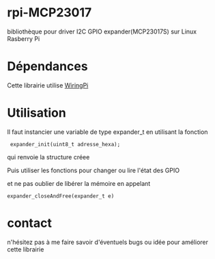 # rpi-MCP23017
bibliothèque pour driver I2C GPIO expander(MCP23017S) sur Linux Rasberry Pi

# Dépendances
Cette librairie utilise [WiringPi](https://github.com/WiringPi/WiringPi)

# Utilisation
Il faut instancier une variable de type expander_t en utilisant la fonction 
```
 expander_init(uint8_t adresse_hexa);
```
qui renvoie la structure créee

Puis utiliser les fonctions pour changer ou lire l'état des GPIO

et ne pas oublier de libérer la mémoire en appelant
```
expander_closeAndFree(expander_t e)
```
# contact
n'hésitez pas à me faire savoir d'éventuels bugs ou idée pour améliorer cette librairie
